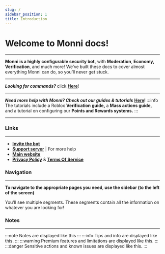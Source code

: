 ```yaml
---
slug: /
sidebar_position: 1
title: Introduction
---
```

# Welcome to Monni docs!
---
**Monni is a highly configurable security bot,** with **Moderation**, **Economy,** **Verification**, and much more! We’ve built these docs to cover almost everything Monni can do, so you’ll never get stuck.
***
_**Looking for commands?**_ click [**Here**](/commands)!
***
***Need more help with Monni? Check out our guides & tutorials*** [**Here**](/guides)!
:::info
The tutorials include a Roblox **Verification guide,** a **Mass actions guide,** and a tutorial on configuring our **Points and Rewards systems.**
:::
***
### Links
---
- [**Invite the bot**](https://discord.com/oauth2/authorize?client_id=911945727402471455&permissions=1633094518871&scope=bot)
- [**Support server**](https://discord.gg/kEKuDRE3Jv) | For more help
- [**Main website**](https://monni.fyi)
- [**Privacy Policy**](https://monni.fyi/privacy/) & [**Terms Of Service**](https://monni.fyi/terms-of-service/)
### Navigation
---
**To navigate to the appropriate pages you need, use the sidebar (to the left of the screen)**

You’ll see multiple segments. These segments contain all the information on whatever you are looking for!
### Notes
---
:::note
Notes are displayed like this
:::
:::info
Tips and info are displayed like this.
:::
:::warning
Premium features and limitations are displayed like this.
:::
:::danger
Sensitive actions and known issues are displayed like this.
:::